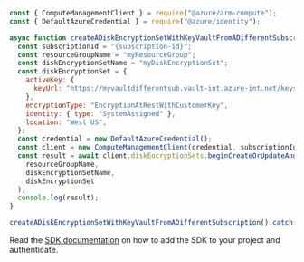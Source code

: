 ```javascript
const { ComputeManagementClient } = require("@azure/arm-compute");
const { DefaultAzureCredential } = require("@azure/identity");

async function createADiskEncryptionSetWithKeyVaultFromADifferentSubscription() {
  const subscriptionId = "{subscription-id}";
  const resourceGroupName = "myResourceGroup";
  const diskEncryptionSetName = "myDiskEncryptionSet";
  const diskEncryptionSet = {
    activeKey: {
      keyUrl: "https://myvaultdifferentsub.vault-int.azure-int.net/keys/{key}",
    },
    encryptionType: "EncryptionAtRestWithCustomerKey",
    identity: { type: "SystemAssigned" },
    location: "West US",
  };
  const credential = new DefaultAzureCredential();
  const client = new ComputeManagementClient(credential, subscriptionId);
  const result = await client.diskEncryptionSets.beginCreateOrUpdateAndWait(
    resourceGroupName,
    diskEncryptionSetName,
    diskEncryptionSet
  );
  console.log(result);
}

createADiskEncryptionSetWithKeyVaultFromADifferentSubscription().catch(console.error);
```

Read the [SDK documentation](https://github.com/Azure/azure-sdk-for-js/blob/%40azure%2Farm-compute_17.3.1/sdk/compute/arm-compute/README.md) on how to add the SDK to your project and authenticate.
